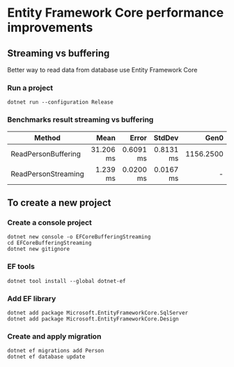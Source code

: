 # Entity Framework Core performance improvements
## Streaming vs buffering

Better way to read data from database use Entity Framework Core

### Run a project
```
dotnet run --configuration Release 
```

### Benchmarks result streaming vs buffering

|              Method |      Mean |     Error |    StdDev |      Gen0 |     Gen1 |     Gen2 |  Allocated |
|-------------------- |----------:|----------:|----------:|----------:|---------:|---------:|-----------:|
| ReadPersonBuffering | 31.206 ms | 0.6091 ms | 0.8131 ms | 1156.2500 | 500.0000 | 156.2500 | 8780.78 KB |
| ReadPersonStreaming |  1.239 ms | 0.0200 ms | 0.0167 ms |         - |        - |        - |    6.83 KB |

## To create a new project
### Create a console project
```
dotnet new console -o EFCoreBufferingStreaming
cd EFCoreBufferingStreaming
dotnet new gitignore
```

### EF tools
```
dotnet tool install --global dotnet-ef
```
### Add EF library
```
dotnet add package Microsoft.EntityFrameworkCore.SqlServer
dotnet add package Microsoft.EntityFrameworkCore.Design
```

### Create and apply migration
```
dotnet ef migrations add Person
dotnet ef database update
```
